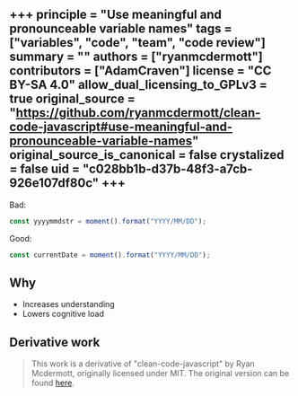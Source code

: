 +++
principle = "Use meaningful and pronounceable variable names"
tags = ["variables", "code", "team", "code review"]
summary = ""
authors = ["ryanmcdermott"]
contributors = ["AdamCraven"]
license = "CC BY-SA 4.0"
allow_dual_licensing_to_GPLv3 = true
original_source = "https://github.com/ryanmcdermott/clean-code-javascript#use-meaningful-and-pronounceable-variable-names"
original_source_is_canonical = false
crystalized = false
uid = "c028bb1b-d37b-48f3-a7cb-926e107df80c"
+++
----
Bad:

```js
const yyyymmdstr = moment().format("YYYY/MM/DD");
```

Good:
```js
const currentDate = moment().format("YYYY/MM/DD");
```

## Why

* Increases understanding
* Lowers cognitive load

## Derivative work

> This work is a derivative of "clean-code-javascript" by Ryan Mcdermott, originally licensed under MIT. The original version can be found [here](https://github.com/ryanmcdermott/clean-code-javascript/tree/3ff9eba6d460f31db8146762bade4fcc32626762?#use-meaningful-and-pronounceable-variable-names).
